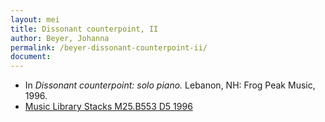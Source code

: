 ```yaml
---
layout: mei
title: Dissonant counterpoint, II
author: Beyer, Johanna
permalink: /beyer-dissonant-counterpoint-ii/
document:
---
```


- In *Dissonant counterpoint: solo piano.* Lebanon, NH: Frog Peak Music, 1996.
- <a href="https://tufts.primo.exlibrisgroup.com/permalink/01TUN_INST/1kc9gia/alma991009589829703851" target="_blank">Music Library Stacks M25.B553 D5 1996</a>
